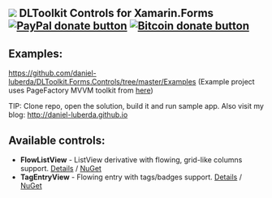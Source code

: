 ## ![](http://res.cloudinary.com/dqeaiomo8/image/upload/c_scale,w_50/v1444578527/DLToolkit/Forms-Controls-128.png) DLToolkit Controls for Xamarin.Forms [![PayPal donate button](http://img.shields.io/paypal/donate.png?color=green)](https://www.paypal.com/cgi-bin/webscr?cmd=_s-xclick&hosted_button_id=VPZ4KHKHXXHR2 "Donate to this project using Paypal") [![Bitcoin donate button](http://img.shields.io/bitcoin/donate.png?color=green)](https://blockchain.info/address/16CvewT3QyAc5ATTVNHQ2EomxLQPXxyKQ7 "Donate to this project using Bitcoin")

## Examples:

https://github.com/daniel-luberda/DLToolkit.Forms.Controls/tree/master/Examples (Example project uses PageFactory MVVM toolkit from [here](https://github.com/daniel-luberda/DLToolkit.PageFactory))

TIP: Clone repo, open the solution, build it and run sample app. Also visit my blog: http://daniel-luberda.github.io

## Available controls:

- **FlowListView** - ListView derivative with flowing, grid-like columns support. [Details](https://github.com/daniel-luberda/DLToolkit.Forms.Controls/tree/master/FlowListView) / [NuGet](https://www.nuget.org/packages/DLToolkit.Forms.Controls.FlowListView/)
- **TagEntryView** - Flowing entry with tags/badges support. [Details](https://github.com/daniel-luberda/DLToolkit.Forms.Controls/tree/master/TagEntryView) / [NuGet](https://www.nuget.org/packages/DLToolkit.Forms.Controls.TagEntryView/)
